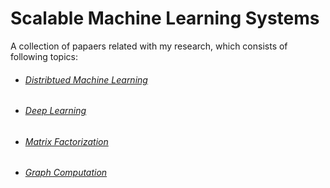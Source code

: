 # Scalable Machine Learning Systems

A collection of papaers related with my research, which consists of following topics:

- ###### [Distribtued Machine Learning](https://github.com/ljk628/ML-Systems/blob/master/dist_ml.md)
- ###### [Deep Learning](https://github.com/ljk628/ML-Systems/blob/master/deep_learning.md)
- ###### [Matrix Factorization](https://github.com/ljk628/ML-Systems/blob/master/matrix_fact.md)
- ###### [Graph Computation](https://github.com/ljk628/ML-Systems/blob/master/graph.md) 
 


